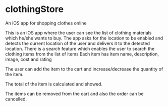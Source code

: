 # clothingStore
An iOS app for shopping clothes online

This is an iOS app where the user can see the list of clothing materials which he/she wants to buy.
The app asks for the location to be enabled and detects the current location of the user and delivers it to the detected location.
There is a search feature which enables the user to search the clothing items from the list of items
Each item has item name, description, image, cost and rating

The user can add the item to the cart and increase/decrease the quantity of the item.

The total of the item is calculated and showed.

The items can be removed from the cart and also the order can be cancelled.
